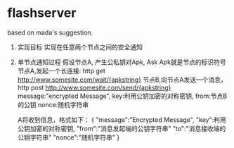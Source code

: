flashserver
===========

based on mada's suggestion.


1. 实现目标
   实现在任意两个节点之间的安全通知

2. 单节点通知过程
   假设节点A, 产生公私钥对Apk, Ask
   Apk就是节点的标识符号
   节点A,发起一个长连接: http get http://www.somesite.com/wait/{apkstring}
   节点B,向节点A发送一个消息， http post http://www.somesite.com/send/{apkstring}
   message:"encrypted Message",
   key:利用公钥加密的对称密钥,
   from:节点B的公钥
   nonce:随机字符串

   A将收到信息，格式如下：
   {
    "message":"Encrypted Message",
    "key":利用公钥加密的对称密钥,
    "from":"消息发起端的公钥字符串"
    "to":"消息接收端的公钥字符串"
    "nonce":"随机字符串"
    }
